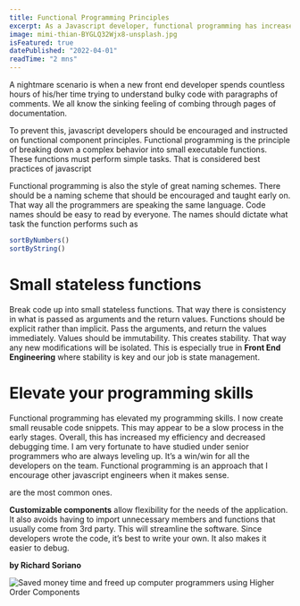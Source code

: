 ```yaml
---
title: Functional Programming Principles
excerpt: As a Javascript developer, functional programming has increased my productivity
image: mimi-thian-BYGLQ32Wjx8-unsplash.jpg
isFeatured: true
datePublished: "2022-04-01"
readTime: "2 mns"
---
```


A nightmare scenario is when a new front end developer spends countless hours of his/her time trying to understand bulky code with paragraphs of comments. We all know the sinking feeling of combing through pages of documentation.

To prevent this, javascript developers should be encouraged and instructed on functional component principles. Functional programming is the principle of breaking down a complex behavior into small executable functions. These functions must perform simple tasks. That is considered best practices of javascript

Functional programming is also the style of great naming schemes. There should be a naming scheme that should be encouraged and taught early on. That way all the programmers are speaking the same language. Code names should be easy to read by everyone. The names should dictate what task the function performs such as

```js
sortByNumbers()
sortByString()
```

# Small stateless functions

Break code up into small stateless functions. That way there is consistency in what is passed as arguments and the return values. Functions should be explicit rather than implicit. Pass the arguments, and return the values immediately. Values should be immutability. This creates stability. That way any new modifications will be isolated. This is especially true in **Front End Engineering** where stability is key and our job is state management.

# Elevate your programming skills

Functional programming has elevated my programming skills. I now create small reusable code snippets. This may appear to be a slow process in the early stages. Overall, this has increased my efficiency and decreased debugging time. I am very fortunate to have studied under senior programmers who are always leveling up. It’s a win/win for all the developers on the team. Functional programming is an approach that I encourage other javascript engineers when it makes sense.

are the most common ones.

**Customizable components** allow flexibility for the needs of the application. It also avoids having to import unnecessary members and functions that usually come from 3rd party. This will streamline the software. Since developers wrote the code, it’s best to write your own. It also makes it easier to debug.

**by Richard Soriano**

![Saved money time and freed up computer programmers using Higher Order Components](mimi-thian-BYGLQ32Wjx8-unsplash.jpg)
